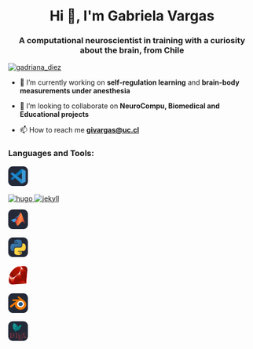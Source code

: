 <h1 align="center">Hi 👋, I'm Gabriela Vargas</h1>
<h3 align="center">A computational neuroscientist in training with a curiosity about the brain, from Chile </h3>

<p align="left"> <a href="https://twitter.com/gadriana_diez" target="blank"><img src="https://img.shields.io/twitter/follow/gadriana_diez?logo=twitter&style=for-the-badge" alt="gadriana_diez" /></a> </p>

- 🔭 I’m currently working on **self-regulation learning** and **brain-body measurements under anesthesia**

- 👯 I’m looking to collaborate on **NeuroCompu, Biomedical and Educational projects**

- 📫 How to reach me **givargas@uc.cl**



</p>

<h3 align="left">Languages and Tools:</h3>
<p align="left"> <a href="https://code.visualstudio.com/" target="_blank"> <img src="https://raw.githubusercontent.com/tandpfun/skill-icons/main/icons/VSCode-Dark.svg" alt="vscode" width="40" height="40"/> 
  
  
  </a> <a href="https://gohugo.io/" target="_blank"> <img src="https://api.iconify.design/logos-hugo.svg" alt="hugo" width="40" height="40"/> </a> <a href="https://jekyllrb.com/" target="_blank"> <img src="https://www.vectorlogo.zone/logos/jekyllrb/jekyllrb-icon.svg" alt="jekyll" width="40" height="40"/> 
  
  </a> <a href="https://www.mathworks.com/" target="_blank"> <img src="https://raw.githubusercontent.com/tandpfun/skill-icons/main/icons/Matlab-Dark.svg" alt="matlab" width="40" height="40"/> 
  

  
  </a> <a href="https://www.python.org/" target="_blank"> <img src="https://raw.githubusercontent.com/tandpfun/skill-icons/main/icons/Python-Dark.svg" alt="python" width="40" height="40"/> </a> 
  
  
  </a> <a href="https://www.ruby-lang.org/en/" target="_blank"> <img src="https://raw.githubusercontent.com/devicons/devicon/master/icons/ruby/ruby-original.svg" alt="ruby" width="40" height="40"/>
  
  </a> <a href="https://www.blender.org/" target="_blank"> <img src=" https://raw.githubusercontent.com/tandpfun/skill-icons/main/icons/Blender-Dark.svg" alt="blender" width="40" height="40"/> 
    
  </a> <a href="https://www.latex-project.org/" target="_blank"> <img src="https://raw.githubusercontent.com/tandpfun/skill-icons/main/icons/LaTeX-Dark.svg" alt="latex" width="40" height="40"/> </a> </p>
